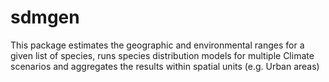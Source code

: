 # sdmgen
This package estimates the geographic and environmental ranges for a given list of species, 
runs species distribution models for multiple Climate scenarios and aggregates the results within spatial units (e.g. Urban areas)

